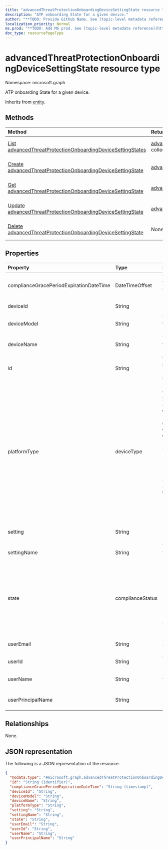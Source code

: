 ```yaml
---
title: "advancedThreatProtectionOnboardingDeviceSettingState resource type"
description: "ATP onboarding State for a given device."
author: "**TODO: Provide Github Name. See [topic-level metadata reference](https://msgo.azurewebsites.net/add/document/guidelines/metadata.html#topic-level-metadata)**"
localization_priority: Normal
ms.prod: "**TODO: Add MS prod. See [topic-level metadata reference](https://msgo.azurewebsites.net/add/document/guidelines/metadata.html#topic-level-metadata)**"
doc_type: resourcePageType
---
```


# advancedThreatProtectionOnboardingDeviceSettingState resource type

Namespace: microsoft.graph



ATP onboarding State for a given device.


Inherits from [entity](../resources/entity.md).

## Methods
|Method|Return type|Description|
|:---|:---|:---|
|[List advancedThreatProtectionOnboardingDeviceSettingStates](../api/advancedthreatprotectiononboardingdevicesettingstate-list.md)|[advancedThreatProtectionOnboardingDeviceSettingState](../resources/advancedthreatprotectiononboardingdevicesettingstate.md) collection|Get a list of the [advancedThreatProtectionOnboardingDeviceSettingState](../resources/advancedthreatprotectiononboardingdevicesettingstate.md) objects and their properties.|
|[Create advancedThreatProtectionOnboardingDeviceSettingState](../api/advancedthreatprotectiononboardingdevicesettingstate-create.md)|[advancedThreatProtectionOnboardingDeviceSettingState](../resources/advancedthreatprotectiononboardingdevicesettingstate.md)|Create a new [advancedThreatProtectionOnboardingDeviceSettingState](../resources/advancedthreatprotectiononboardingdevicesettingstate.md) object.|
|[Get advancedThreatProtectionOnboardingDeviceSettingState](../api/advancedthreatprotectiononboardingdevicesettingstate-get.md)|[advancedThreatProtectionOnboardingDeviceSettingState](../resources/advancedthreatprotectiononboardingdevicesettingstate.md)|Read the properties and relationships of an [advancedThreatProtectionOnboardingDeviceSettingState](../resources/advancedthreatprotectiononboardingdevicesettingstate.md) object.|
|[Update advancedThreatProtectionOnboardingDeviceSettingState](../api/advancedthreatprotectiononboardingdevicesettingstate-update.md)|[advancedThreatProtectionOnboardingDeviceSettingState](../resources/advancedthreatprotectiononboardingdevicesettingstate.md)|Update the properties of an [advancedThreatProtectionOnboardingDeviceSettingState](../resources/advancedthreatprotectiononboardingdevicesettingstate.md) object.|
|[Delete advancedThreatProtectionOnboardingDeviceSettingState](../api/advancedthreatprotectiononboardingdevicesettingstate-delete.md)|None|Deletes an [advancedThreatProtectionOnboardingDeviceSettingState](../resources/advancedthreatprotectiononboardingdevicesettingstate.md) object.|

## Properties
|Property|Type|Description|
|:---|:---|:---|
|complianceGracePeriodExpirationDateTime|DateTimeOffset|The DateTime when device compliance grace period expires|
|deviceId|String|The Device Id that is being reported|
|deviceModel|String|The device model that is being reported|
|deviceName|String|The Device Name that is being reported|
|id|String|**TODO: Add Description** Inherited from [entity](../resources/entity.md)|
|platformType|deviceType|Device platform type. Possible values are: `desktop`, `windowsRT`, `winMO6`, `nokia`, `windowsPhone`, `mac`, `winCE`, `winEmbedded`, `iPhone`, `iPad`, `iPod`, `android`, `iSocConsumer`, `unix`, `macMDM`, `holoLens`, `surfaceHub`, `androidForWork`, `androidEnterprise`, `windows10x`, `androidnGMS`, `chromeOS`, `linux`, `blackberry`, `palm`, `unknown`, `cloudPC`.|
|setting|String|The setting class name and property name.|
|settingName|String|The Setting Name that is being reported|
|state|complianceStatus|The compliance state of the setting. Possible values are: `unknown`, `notApplicable`, `compliant`, `remediated`, `nonCompliant`, `error`, `conflict`, `notAssigned`.|
|userEmail|String|The User email address that is being reported|
|userId|String|The user Id that is being reported|
|userName|String|The User Name that is being reported|
|userPrincipalName|String|The User PrincipalName that is being reported|

## Relationships
None.

## JSON representation
The following is a JSON representation of the resource.
<!-- {
  "blockType": "resource",
  "keyProperty": "id",
  "@odata.type": "microsoft.graph.advancedThreatProtectionOnboardingDeviceSettingState",
  "baseType": "microsoft.graph.entity",
  "openType": false
}
-->
``` json
{
  "@odata.type": "#microsoft.graph.advancedThreatProtectionOnboardingDeviceSettingState",
  "id": "String (identifier)",
  "complianceGracePeriodExpirationDateTime": "String (timestamp)",
  "deviceId": "String",
  "deviceModel": "String",
  "deviceName": "String",
  "platformType": "String",
  "setting": "String",
  "settingName": "String",
  "state": "String",
  "userEmail": "String",
  "userId": "String",
  "userName": "String",
  "userPrincipalName": "String"
}
```

